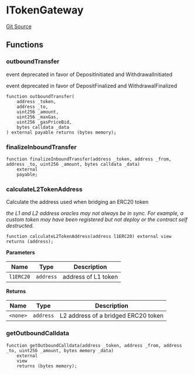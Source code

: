 # ITokenGateway
[Git Source](https://github.com/G7DAO/protocol/blob/f0f83a37294cdf00eb87c0478d9db8879b5b60dc/contracts/interfaces/ITokenGateway.sol)


## Functions
### outboundTransfer

event deprecated in favor of DepositInitiated and WithdrawalInitiated

event deprecated in favor of DepositFinalized and WithdrawalFinalized


```solidity
function outboundTransfer(
    address _token,
    address _to,
    uint256 _amount,
    uint256 _maxGas,
    uint256 _gasPriceBid,
    bytes calldata _data
) external payable returns (bytes memory);
```

### finalizeInboundTransfer


```solidity
function finalizeInboundTransfer(address _token, address _from, address _to, uint256 _amount, bytes calldata _data)
    external
    payable;
```

### calculateL2TokenAddress

Calculate the address used when bridging an ERC20 token

*the L1 and L2 address oracles may not always be in sync.
For example, a custom token may have been registered but not deploy or the contract self destructed.*


```solidity
function calculateL2TokenAddress(address l1ERC20) external view returns (address);
```
**Parameters**

|Name|Type|Description|
|----|----|-----------|
|`l1ERC20`|`address`|address of L1 token|

**Returns**

|Name|Type|Description|
|----|----|-----------|
|`<none>`|`address`|L2 address of a bridged ERC20 token|


### getOutboundCalldata


```solidity
function getOutboundCalldata(address _token, address _from, address _to, uint256 _amount, bytes memory _data)
    external
    view
    returns (bytes memory);
```

